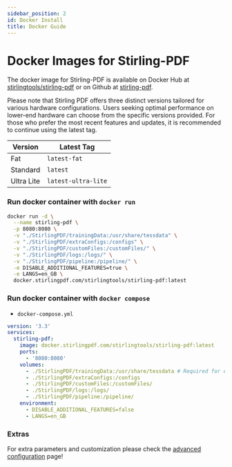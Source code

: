 ```yaml
---
sidebar_position: 2
id: Docker Install
title: Docker Guide
---
```


# Docker Images for Stirling-PDF

The docker image for Stirling-PDF is available on Docker Hub at [stirlingtools/stirling-pdf](https://hub.docker.com/r/stirlingtools/stirling-pdf) or on Github at [stirling-pdf](https://github.com/Stirling-Tools/Stirling-PDF/pkgs/container/stirling-pdf).

Please note that Stirling PDF offers three distinct versions tailored for various hardware configurations. Users seeking optimal performance on lower-end hardware can choose from the specific versions provided. For those who prefer the most recent features and updates, it is recommended to continue using the latest tag.

| Version    | Latest Tag          |
| ---------- | ------------------- |
| Fat        | `latest-fat`            |
| Standard   | `latest`            |
| Ultra Lite | `latest-ultra-lite` |

### Run docker container with `docker run`

```bash
docker run -d \
  --name stirling-pdf \
  -p 8080:8080 \
  -v "./StirlingPDF/trainingData:/usr/share/tessdata" \
  -v "./StirlingPDF/extraConfigs:/configs" \
  -v "./StirlingPDF/customFiles:/customFiles/" \
  -v "./StirlingPDF/logs:/logs/" \
  -v "./StirlingPDF/pipeline:/pipeline/" \
  -e DISABLE_ADDITIONAL_FEATURES=true \
  -e LANGS=en_GB \
  docker.stirlingpdf.com/stirlingtools/stirling-pdf:latest
```

### Run docker container with `docker compose`

- `docker-compose.yml`
```yaml
version: '3.3'
services:
  stirling-pdf:
    image: docker.stirlingpdf.com/stirlingtools/stirling-pdf:latest
    ports:
      - '8080:8080'
    volumes:
      - ./StirlingPDF/trainingData:/usr/share/tessdata # Required for extra OCR languages
      - ./StirlingPDF/extraConfigs:/configs
      - ./StirlingPDF/customFiles:/customFiles/
      - ./StirlingPDF/logs:/logs/
      - ./StirlingPDF/pipeline:/pipeline/
    environment:
      - DISABLE_ADDITIONAL_FEATURES=false
      - LANGS=en_GB
```

### Extras

For extra parameters and customization please check the [advanced configuration](https://docs.stirlingpdf.com/Advanced%20Configuration/How%20to%20add%20configurations) page!
